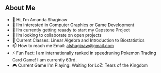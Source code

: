 ## About Me

- 👋 Hi, I’m Amanda Shaginaw
- 👀 I’m interested in Computer Graphics or Game Development
- 🌱 I’m currently getting reaady to start my Capstone Project
- 💞️ I’m looking to collaborate on open projects
- 📓 Current Classes: Linear Algebra and Introduction to Biostatistics
- 📫 How to reach me Email: alshaginaw@gmail.com
- ⚡ Fun Fact: I am internationally ranked in speedruning Pokemon Trading Card Game! I am currently 63rd.
- 🎮 Current Game I'm Playing: Waiting for LoZ: Tears of the Kingdom
<!---
ashaginaw/ashaginaw is a ✨ special ✨ repository because its `README.md` (this file) appears on your GitHub profile.
You can click the Preview link to take a look at your changes.
--->
